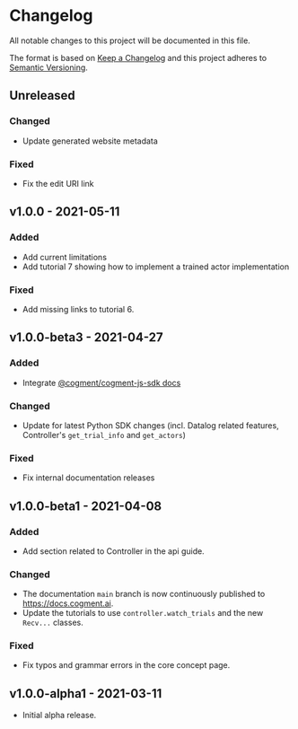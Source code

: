 # Changelog

All notable changes to this project will be documented in this file.

The format is based on [Keep a Changelog](http://keepachangelog.com/en/1.0.0/)
and this project adheres to [Semantic Versioning](http://semver.org/spec/v2.0.0.html).

## Unreleased

### Changed

- Update generated website metadata

### Fixed

- Fix the edit URI link

## v1.0.0 - 2021-05-11

### Added

- Add current limitations
- Add tutorial 7 showing how to implement a trained actor implementation

### Fixed

- Add missing links to tutorial 6.

## v1.0.0-beta3 - 2021-04-27

### Added

- Integrate
  [@cogment/cogment-js-sdk docs](https://github.com/cogment/cogment-js-sdk)

### Changed

- Update for latest Python SDK changes (incl. Datalog related features, Controller's `get_trial_info` and `get_actors`)

### Fixed

- Fix internal documentation releases

## v1.0.0-beta1 - 2021-04-08

### Added

- Add section related to Controller in the api guide.

### Changed

- The documentation `main` branch is now continuously published to https://docs.cogment.ai.
- Update the tutorials to use `controller.watch_trials` and the new `Recv...` classes.

### Fixed

- Fix typos and grammar errors in the core concept page.

## v1.0.0-alpha1 - 2021-03-11

- Initial alpha release.
